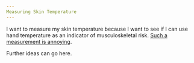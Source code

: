 ```yaml
---
Measuring Skin Temperature
---
```


I want to measure my skin temperature because I want to see if I
can use hand temperature as an indicator of musculoskeletal risk.
[Such a measurement is annoying](http://www.jstor.org/stable/3859748).

Further ideas can go here.
